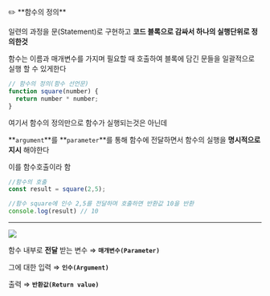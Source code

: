 <aside>
✏️ **함수의 정의**

</aside>

일련의 과정을 문(Statement)로 구현하고 **코드 블록으로 감싸서 하나의 실행단위로 정의한것**

함수는 이름과 매개변수를 가지며 필요할 때 호출하여 블록에 담긴 문들을 일괄적으로 실행 할 수 있게한다

```javascript
// 함수의 정의(함수 선언문)
function square(number) {
  return number * number;
}
```

여기서 함수의 정의만으로 함수가 실행되는것은 아닌데

**`argument`**를 **`parameter`**를 통해 함수에 전달하면서 함수의 실행을 **명시적으로 지시** 해야한다

이를 함수호출이라 함

```javascript
//함수의 호출
const result = square(2,5);

//함수 square에 인수 2,5를 전달하며 호출하면 반환값 10을 반환
console.log(result) // 10
```
<hr />

![](notion://www.notion.so/image/https%3A%2F%2Fs3-us-west-2.amazonaws.com%2Fsecure.notion-static.com%2F3b7b33b6-680f-4d04-b607-9e1d10ab0431%2FUntitled.png?id=d5b2151d-ab94-478c-8b99-b7be167a1b48&table=block&spaceId=272b012a-e87d-473c-b817-b18213680590&width=2000&userId=eef98982-df9c-478f-954c-399253fd8658&cache=v2)

함수 내부로 **전달** 받는 변수 ⇒ **`매개변수(Parameter)`**

그에 대한 입력 ⇒ **`인수(Argument)`**

출력 ⇒ **`반환값(Return value)`**